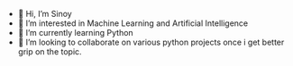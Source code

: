- 👋 Hi, I’m Sinoy
- 👀 I’m interested in Machine Learning and Artificial Intelligence
- 🌱 I’m currently learning Python 
- 💞️ I’m looking to collaborate on various python projects once i get better grip on the topic.

<!---
sinoymanna/sinoymanna is a ✨ special ✨ repository because its `README.md` (this file) appears on your GitHub profile.
You can click the Preview link to take a look at your changes.
--->
